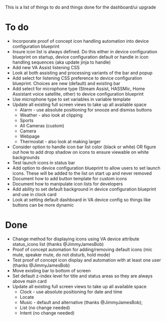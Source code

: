 This is a list of things to do and things done for the dashboard/ui upgrade

# To do

* Incorporate proof of concept icon handling automation into device configuration blueprint
* Insure icon list is always defined.  Do this either in device configuration blueprint on startup, device configuration default or handle in icon handling sequences (aka update jinja to handle)
* Add new VA Assist listening CSS
* Look at both assisting and processing variants of the bar and popup
* Add select for listening CSS preference to device configuration blueprint.  Choices are new (default) and existing bar
* Add select for microphone type (Stream Assist, HASSMic, Home Assistant voice satellite, other) to device configuration blueprint
* Use microphone type to set variables in variable template
* Update all existing full screen views to take up all available space
  * Alarm - use absolute positioning for snooze and dismiss buttons
  * Weather - also look at clipping
  * Sports
  * All Cameras (custom)
  * Camera
  * Webpage
  * Thermostat - also look at making larger
* Consider option to handle icon bar list color (black or white) OR figure out how to add drop shadow on icons to ensure viewable on white backgrounds
* Test launch icons in status bar
* Add option to device configuration blueprint to allow users to set launch icons.  These will be added to the list on start up and never removed
* Document how to add button template for custom icons
* Document how to manipulate icon lists for developers
* Add ability to set default background in device configuration blueprint and use in clock card
* Look at setting default dashboard in VA device config so things like buttons can be more dynamic


# Done

* Change method for displaying icons using VA device attribute status_icons list (thanks @JimmyJamesBob)
* Proof of concept automation for adding/removing default icons (mic mute, speaker mute, do not disturb, hold mode)
* Test proof of concept icon display and automation with at least one user (thanks @JimmyJamesBob)
* Move existing bar to bottom of screen
* Set default z-index level for title and status areas so they are always above main card
* Update all existing full screen views to take up all available space
  * Clock - use absolute positioning for date and time  
  * Locate
  * Music - default and alternative (thanks @JimmyJamesBob);
  * List (no change needed)
  * Intent (no change needed)  
